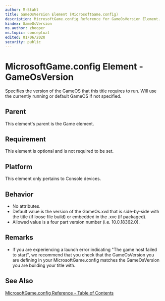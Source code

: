 ```yaml
---
author: M-Stahl
title: GameOsVersion Element (MicrosoftGame.config)
description: MicrosoftGame.config Reference for GameOsVersion Element.
kindex: GameOsVersion
ms.author: zhooper
ms.topic: conceptual
edited: 01/06/2020
security: public
---
```


# MicrosoftGame.config Element - GameOsVersion

Specifies the version of the GameOS that this title requires to run. Will use the currently running or default GameOS if not specified.

## Parent
This element's parent is the Game element.

## Requirement
This element is optional and is not required to be set. 

## Platform
This element only pertains to Console devices.

## Behavior
* No attributes.
* Default value is the version of the GameOs.xvd that is side-by-side with the title (if loose file build) or embedded in the .xvc (if packaged).
* Allowed value is a four part version number (i.e. 10.0.18362.0).

## Remarks
* If you are experiencing a launch error indicating "The game host failed to start", we recommend that you check that the GameOsVersion you are defining in your MicrosoftGame.config matches the GameOsVersion you are building your title with.

## See Also
[MicrosoftGame.config Reference - Table of Contents](gc-microsoftgameconfig-toc.md)  